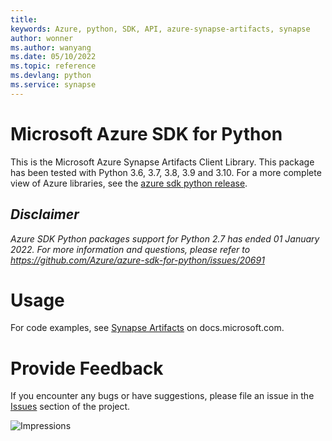 ```yaml
---
title: 
keywords: Azure, python, SDK, API, azure-synapse-artifacts, synapse
author: wonner
ms.author: wanyang
ms.date: 05/10/2022
ms.topic: reference
ms.devlang: python
ms.service: synapse
---
```

# Microsoft Azure SDK for Python

This is the Microsoft Azure Synapse Artifacts Client Library.
This package has been tested with Python 3.6, 3.7, 3.8, 3.9 and 3.10.
For a more complete view of Azure libraries, see the [azure sdk python release](https://aka.ms/azsdk/python/all).

## _Disclaimer_

_Azure SDK Python packages support for Python 2.7 has ended 01 January 2022. For more information and questions, please refer to https://github.com/Azure/azure-sdk-for-python/issues/20691_

# Usage

For code examples, see [Synapse Artifacts](/python/api/overview/azure/) on docs.microsoft.com.

# Provide Feedback

If you encounter any bugs or have suggestions, please file an issue in the
[Issues](https://github.com/Azure/azure-sdk-for-python/issues)
section of the project.

![Impressions](https://azure-sdk-impressions.azurewebsites.net/api/impressions/azure-sdk-for-python%2Fazure-synapse-artifacts%2FREADME.png)

